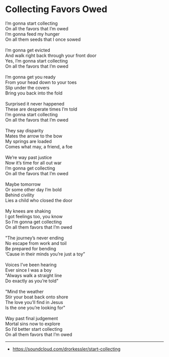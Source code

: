 # Collecting Favors Owed

I’m gonna start collecting\
On all the favors that I’m owed\
I’m gonna feed my hunger\
On all them seeds that I once sowed\
\
I’m gonna get evicted\
And walk right back through your front door\
Yes, I’m gonna start collecting\
On all the favors that I’m owed\
\
I’m gonna get you ready\
From your head down to your toes\
Slip under the covers\
Bring you back into the fold\
\
Surprised it never happened\
These are desperate times I’m told\
I’m gonna start collecting\
On all the favors that I’m owed\
\
They say disparity\
Mates the arrow to the bow\
My springs are loaded\
Comes what may, a friend, a foe\
\
We’re way past justice\
Now it’s time for all out war\
I’m gonna get collecting\
On all the favors that I’m owed\
\
Maybe tomorrow\
Or some other day I’m bold\
Behind civility\
Lies a child who closed the door\
\
My knees are shaking\
I got feelings too, you know\
So I’m gonna get collecting\
On all them favors that I’m owed\
\
"The journey’s never ending\
No escape from work and toil\
Be prepared for bending\
‘Cause in their minds you’re just a toy”\
\
Voices I’ve been hearing\
Ever since I was a boy\
"Always walk a straight line\
Do exactly as you’re told"\
\
"Mind the weather\
Stir your boat back onto shore\
The love you’ll find in Jesus\
Is the one you’re looking for"\
\
Way past final judgement\
Mortal sins now to explore\
So I’d better start collecting\
On all them favors that I’m owed

---
- https://soundcloud.com/drorkessler/start-collecting
